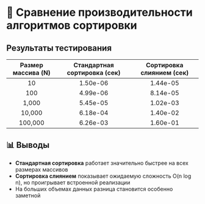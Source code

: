 # 🚀 Сравнение производительности алгоритмов сортировки

## Результаты тестирования

| Размер массива (N) | Стандартная сортировка (сек) | Сортировка слиянием (сек) |
|:------------------:|:----------------------------:|:-------------------------:|
| 10                 | 1.50e-06                     | 1.44e-05                  |
| 100                | 4.99e-06                     | 8.14e-05                  |
| 1,000              | 5.45e-05                     | 1.02e-03                  |
| 10,000             | 6.18e-04                     | 1.40e-02                  |
| 100,000            | 6.26e-03                     | 1.60e-01                  |

## 📊 Выводы
- **Стандартная сортировка** работает значительно быстрее на всех размерах массивов
- **Сортировка слиянием** показывает ожидаемую сложность O(n log n), но проигрывает встроенной реализации
- На больших объемах данных разница становится особенно заметной